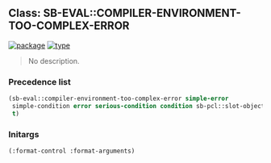 ## Class: SB-EVAL::COMPILER-ENVIRONMENT-TOO-COMPLEX-ERROR
[![package](https://img.shields.io/badge/Package-SB--EVAL-5f9ea0.svg?style=social&colorA=999999)](../) [![type](https://img.shields.io/badge/Type-Class-5f9ea0.svg?style=social&colorA=999999)](../#class) 

> No description.

### Precedence list
```cl
(sb-eval::compiler-environment-too-complex-error simple-error
 simple-condition error serious-condition condition sb-pcl::slot-object
 t)
```
### Initargs
```cl
(:format-control :format-arguments)
```
